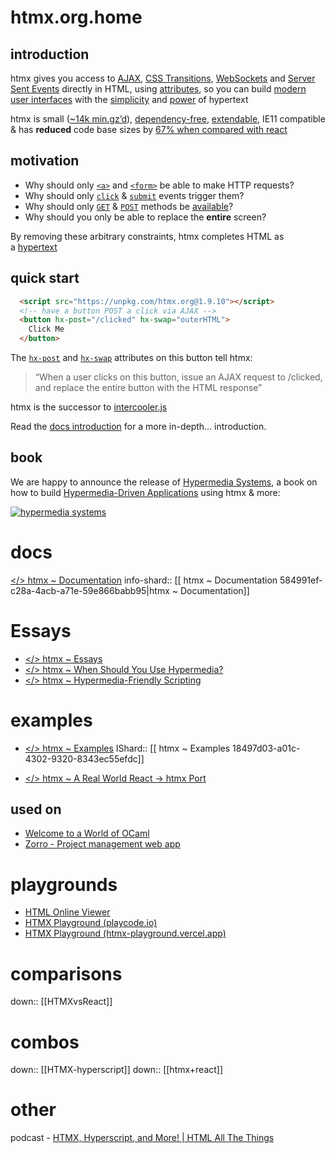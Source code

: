 # htmx.org.home
## introduction

htmx gives you access to [AJAX](https://htmx.org/docs/#ajax), [CSS Transitions](https://htmx.org/docs/#css_transitions), [WebSockets](https://htmx.org/docs/#websockets) and [Server Sent Events](https://htmx.org/docs/#sse) directly in HTML, using [attributes](https://htmx.org/reference/#attributes), so you can build [modern user interfaces](https://htmx.org/examples/) with the [simplicity](https://en.wikipedia.org/wiki/HATEOAS) and [power](https://www.ics.uci.edu/~fielding/pubs/dissertation/rest_arch_style.htm) of hypertext

htmx is small ([~14k min.gz’d](https://unpkg.com/htmx.org/dist/)), [dependency-free](https://github.com/bigskysoftware/htmx/blob/master/package.json), [extendable](https://htmx.org/extensions/), IE11 compatible & has **reduced** code base sizes by [67% when compared with react](https://htmx.org/essays/a-real-world-react-to-htmx-port/)

## motivation

- Why should only [`<a>`](https://developer.mozilla.org/en-US/docs/Web/HTML/Element/a) and [`<form>`](https://developer.mozilla.org/en-US/docs/Web/HTML/Element/form) be able to make HTTP requests?
- Why should only [`click`](https://developer.mozilla.org/en-US/docs/Web/API/Element/click_event) & [`submit`](https://developer.mozilla.org/en-US/docs/Web/API/HTMLFormElement/submit_event) events trigger them?
- Why should only [`GET`](https://developer.mozilla.org/en-US/docs/Web/HTTP/Methods/GET) & [`POST`](https://developer.mozilla.org/en-US/docs/Web/HTTP/Methods/POST) methods be [available](https://developer.mozilla.org/en-US/docs/Web/HTTP/Methods)?
- Why should you only be able to replace the **entire** screen?

By removing these arbitrary constraints, htmx completes HTML as a [hypertext](https://en.wikipedia.org/wiki/Hypertext)

## quick start

```html
  <script src="https://unpkg.com/htmx.org@1.9.10"></script>
  <!-- have a button POST a click via AJAX -->
  <button hx-post="/clicked" hx-swap="outerHTML">
    Click Me
  </button>
```

The [`hx-post`](https://htmx.org/attributes/hx-post/) and [`hx-swap`](https://htmx.org/attributes/hx-swap/) attributes on this button tell htmx:

> “When a user clicks on this button, issue an AJAX request to /clicked, and replace the entire button with the HTML response”

htmx is the successor to [intercooler.js](http://intercoolerjs.org/)

Read the [docs introduction](https://htmx.org/docs/#introduction) for a more in-depth… introduction.

## book

We are happy to announce the release of [Hypermedia Systems](https://hypermedia.systems/), a book on how to build [Hypermedia-Driven Applications](https://htmx.org/essays/hypermedia-driven-applications/) using htmx & more:

[![hypermedia systems](https://htmx.org/img/hypermedia-systems.png)](https://www.amazon.com/dp/B0C9S88QV6/ref=sr_1_1?crid=1P0I3GXQK32TN)



# docs
[</> htmx ~ Documentation](https://htmx.org/docs)
info-shard:: [[ htmx ~ Documentation 584991ef-c28a-4acb-a71e-59e866babb95|htmx ~ Documentation]]

# Essays
- [</> htmx ~ Essays](https://htmx.org/essays/)
- [</> htmx ~ When Should You Use Hypermedia?](https://htmx.org/essays/when-to-use-hypermedia/)
- [</> htmx ~ Hypermedia-Friendly Scripting](https://htmx.org/essays/hypermedia-friendly-scripting/)

# examples
- [</> htmx ~ Examples](https://htmx.org/examples/)
IShard:: [[ htmx ~ Examples 18497d03-a01c-4302-9320-8343ec55efdc]]

- [</> htmx ~ A Real World React -> htmx Port](https://htmx.org/essays/a-real-world-react-to-htmx-port/)

## used on
- [Welcome to a World of OCaml](https://ocaml.org/)
- [Zorro - Project management web app](https://zorro.management/)



# playgrounds
- [HTML Online Viewer](https://html.onlineviewer.net/) 
- [HTMX Playground (playcode.io)](https://playcode.io/1716471)
- [HTMX Playground (htmx-playground.vercel.app)](https://htmx-playground.vercel.app/)



# comparisons
down:: [[HTMXvsReact]]



# combos
down:: [[HTMX-hyperscript]]
down:: [[htmx+react]]


# other
podcast - [HTMX, Hyperscript, and More! | HTML All The Things](https://www.htmlallthethings.com/blog-posts/htmx-hyperscript-and-more)

